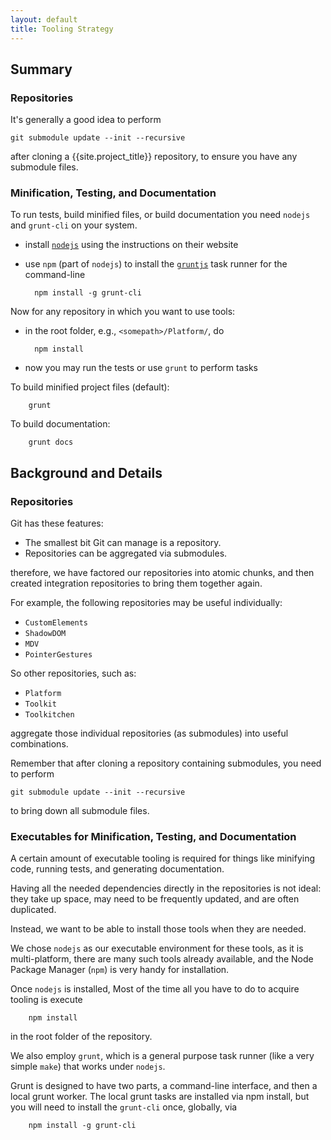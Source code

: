 ```yaml
---
layout: default
title: Tooling Strategy
---
```


## Summary

### Repositories 

It's generally a good idea to perform

	git submodule update --init --recursive

after cloning a {{site.project_title}} repository, to ensure you have any submodule files.

###  Minification, Testing, and Documentation

To run tests, build minified files, or build documentation you need `nodejs` and `grunt-cli` on your system.

* install [`nodejs`](http://nodejs.org) using the instructions on their website
* use `npm` (part of `nodejs`) to install the [`gruntjs`](http://gruntjs.com) task runner for the command-line
	
		npm install -g grunt-cli

Now for any repository in which you want to use tools:

* in the root folder, e.g., `<somepath>/Platform/`, do

		npm install

* now you may run the tests or use `grunt` to perform tasks

To build minified project files (default):

		grunt

To build documentation:

		grunt docs

## Background and Details

### Repositories 

Git has these features:

* The smallest bit Git can manage is a repository.
* Repositories can be aggregated via submodules.

therefore, we have factored our repositories into atomic chunks, and then created integration repositories to bring them together again.

For example, the following repositories may be useful individually:

* `CustomElements`
* `ShadowDOM`
* `MDV`
* `PointerGestures`

So other repositories, such as:

* `Platform`
* `Toolkit`
* `Toolkitchen`

aggregate those individual repositories (as submodules) into useful combinations.

Remember that after cloning a repository containing submodules, you need to perform

	git submodule update --init --recursive

to bring down all submodule files.

### Executables for Minification, Testing, and Documentation

A certain amount of executable tooling is required for things like minifying code, running tests, and generating documentation.

Having all the needed dependencies directly in the repositories is not ideal: they take up space, may need to be frequently updated, and are often duplicated. 

Instead, we want to be able to install those tools when they are needed.

We chose `nodejs` as our executable environment for these tools, as it is multi-platform, there are many such tools already available, and the Node Package Manager (`npm`) is very handy for installation.

Once `nodejs` is installed, Most of the time all you have to do to acquire tooling is execute

		npm install

in the root folder of the repository.

We also employ `grunt`, which is a general purpose task runner (like a very simple `make`) that works under  `nodejs`.

Grunt is designed to have two parts, a command-line interface, and then a local grunt worker. The local grunt tasks are installed via npm install, but you will need to install the `grunt-cli` once, globally, via

		npm install -g grunt-cli






